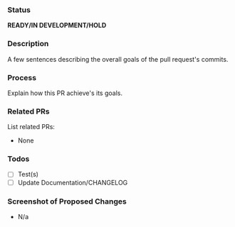 ### Status

**READY/IN DEVELOPMENT/HOLD**

### Description

A few sentences describing the overall goals of the pull request's commits.

### Process

Explain how this PR achieve's its goals.

### Related PRs

List related PRs:

- None

### Todos

- [ ] Test(s)
- [ ] Update Documentation/CHANGELOG

### Screenshot of Proposed Changes

- N/a
